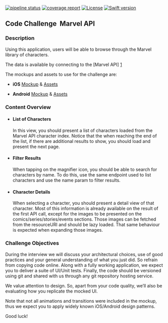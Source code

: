 [![pipeline status](https://gitlab.com/hugoalonsoluis/marvel-characters/badges/develop/pipeline.svg)](https://gitlab.com/hugoalonsoluis/marvel-characters/pipelines)
[![coverage report](https://gitlab.com/hugoalonsoluis/marvel-characters/badges/develop/coverage.svg)](https://gitlab.com/hugoalonsoluis/marvel-characters/commits/develop)
[![License](https://img.shields.io/cocoapods/l/BadgeSwift.svg?style=flat)](https://opensource.org/licenses/MIT)
[![Swift version](https://img.shields.io/badge/swift-5-orange.svg)](https://swift.org/blog/swift-5-released)

## Code Challenge ­ Marvel API 

### **Description**

Using this application, users will be able to browse through the Marvel library of characters. 

The data is available by connecting to the [Marvel API] [1]

The mockups and assets to use for the challenge are:

- **iOS** [Mockup][2] & [Assets­][3]

- **Android** [Mockup][4] & [Assets­][5]

### Content Overview

- #### List of Characters

	In this view, you should present a list of characters loaded from the Marvel API character index. Notice that the when reaching the end of the list, if there are additional results to show, you should load and present the next page.

- #### Filter Results

	When tapping on the magnifier icon, you should be able to search for characters by name. To do this, use the same endpoint used to list characters and use the name param to filter results.

- #### Character Details

	When selecting a character, you should present a detail view of that character. Most of this information is already available on the result of the first API call, except for the images to be presented on the comics/series/stories/events sections. Those images can be fetched from the resourceURI and should be lazy loaded. That same behaviour is expected when expanding those images.


### **Challenge Objectives**

During the interview we will discuss your architectural choices, use of good practices and your general understanding of 
what you just did. So refrain from copying code online. Along with a fully working application, we expect you to deliver 
a suite of UI/Unit tests. Finally, the code should be versioned using git and shared with us through any 
git repository hosting service.

We value attention to design. So, apart from your code quality, we’ll also be evaluating how you replicate 
the mocked UI.

Note that not all animations and transitions were included in the mockup, thus we expect you to apply 
widely known iOS/Android design patterns.

Good luck!

[1]: http://developer.marvel.com/          "Marvel API"
[2]: https://marvelapp.com/279b309		    "Mockup"
[3]: http://bit.ly/1LcMgwO				    "Assets"
[4]: https://marvelapp.com/c9d03f			"Mockup"
[5]: http://bit.ly/1SzkwUJ					"Assets"